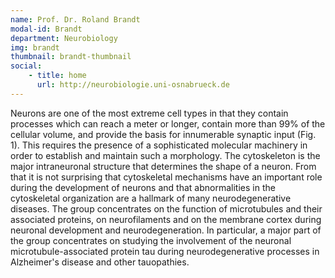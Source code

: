 ```yaml
---
name: Prof. Dr. Roland Brandt
modal-id: Brandt
department: Neurobiology
img: brandt
thumbnail: brandt-thumbnail
social:
    - title: home
      url: http://neurobiologie.uni-osnabrueck.de
---
```


Neurons are one of the most extreme cell types in that they contain processes which can reach a meter or longer, contain more than 99% of the cellular volume, and provide the basis for innumerable synaptic input (Fig. 1). This requires the presence of a sophisticated molecular machinery in order to establish and maintain such a morphology. The cytoskeleton is the major intraneuronal structure that determines the shape of a neuron. From that it is not surprising that cytoskeletal mechanisms have an important role during the development of neurons and that abnormalities in the cytoskeletal organization are a hallmark of many neurodegenerative diseases. The group concentrates on the function of microtubules and their associated proteins, on neurofilaments and on the membrane cortex during neuronal development and neurodegeneration. In particular, a major part of the group concentrates on studying the involvement of the neuronal microtubule-associated protein tau during neurodegenerative processes in Alzheimer's disease and other tauopathies. 